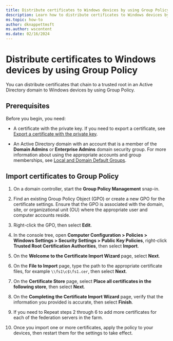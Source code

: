 ```yaml
---
title: Distribute certificates to Windows devices by using Group Policy
description: Learn how to distribute certificates to Windows devices by using Group Policy.
ms.topic: how-to
author: dknappettmsft
ms.author: wscontent
ms.date: 02/16/2024
---
```


# Distribute certificates to Windows devices by using Group Policy

You can distribute certificates that chain to a trusted root in an Active Directory domain to Windows devices by using Group Policy.

## Prerequisites

Before you begin, you need:

- A certificate with the private key. If you need to export a certificate, see [Export a certificate with the private key](export-certificate-private-key.md).

- An Active Directory domain with an account that is a member of the **Domain Admins** or **Enterprise Admins** domain security group. For more information about using the appropriate accounts and group memberships, see [Local and Domain Default Groups](/previous-versions/orphan-topics/ws.10/dd728026(v=ws.10)).

## Import certificates to Group Policy

1. On a domain controller, start the **Group Policy Management** snap-in.

1. Find an existing Group Policy Object (GPO) or create a new GPO for the certificate settings. Ensure that the GPO is associated with the domain, site, or organizational unit (OU) where the appropriate user and computer accounts reside.

1. Right-click the GPO, then select **Edit**.

1. In the console tree, open **Computer Configuration > Policies > Windows Settings > Security Settings > Public Key Policies**, right-click **Trusted Root Certification Authorities**, then select **Import**.

1. On the **Welcome to the Certificate Import Wizard** page, select **Next**.

1. On the **File to Import** page, type the path to the appropriate certificate files, for example `\\fs1\c$\fs1.cer`, then select **Next**.

1. On the **Certificate Store** page, select **Place all certificates in the following store**, then select **Next**.

1. On the **Completing the Certificate Import Wizard** page, verify that the information you provided is accurate, then select **Finish**.

1. If you need to Repeat steps 2 through 6 to add more certificates for each of the federation servers in the farm.

1. Once you import one or more certificates, apply the policy to your devices, then restart them for the settings to take effect.
